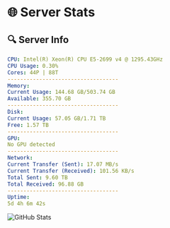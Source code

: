 # 🌐 Server Stats
## 🔍 Server Info
```yaml
CPU: Intel(R) Xeon(R) CPU E5-2699 v4 @ 1295.43GHz
CPU Usage: 0.30%
Cores: 44P | 88T
-----------------------------------
Memory:
Current Usage: 144.68 GB/503.74 GB
Available: 355.70 GB
-----------------------------------
Disk:
Current Usage: 57.05 GB/1.71 TB
Free: 1.57 TB
-----------------------------------
GPU:
No GPU detected
-----------------------------------
Network:
Current Transfer (Sent): 17.07 MB/s
Current Transfer (Received): 101.56 KB/s
Total Sent: 9.60 TB
Total Received: 96.88 GB
-----------------------------------
Uptime:
5d 4h 6m 42s
```
![GitHub Stats](https://img.shields.io/badge/Updated-2025-03-13_01:29:31-blue)